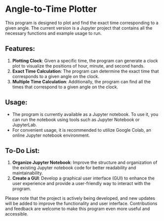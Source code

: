# Angle-to-Time Plotter

This program is designed to plot and find the exact time corresponding to a given angle. The current version is a Jupyter project that contains all the necessary functions and example usage to run.

## Features:
1. **Plotting Clock**: Given a specific time, the program can generate a clock plot to visualize the positions of hour, minute, and second hands.
2. **Exact Time Calculation**: The program can determine the exact time that corresponds to a given angle on the clock.
3. **Multiple Time Calculation**: Additionally, the program can find all the times that correspond to a given angle on the clock.

## Usage:
- The program is currently available as a Jupyter notebook. To use it, you can run the notebook using tools such as Jupyter Notebook or JupyterLab.
- For convenient usage, it is recommended to utilize Google Colab, an online Jupyter notebook environment.

## To-Do List:
1. **Organize Jupyter Notebook**: Improve the structure and organization of the existing Jupyter notebook code for better readability and maintainability.
2. **Create a GUI**: Develop a graphical user interface (GUI) to enhance the user experience and provide a user-friendly way to interact with the program.

Please note that the project is actively being developed, and new updates will be added to improve the functionality and user interface. Contributions and feedback are welcome to make this program even more useful and accessible.
